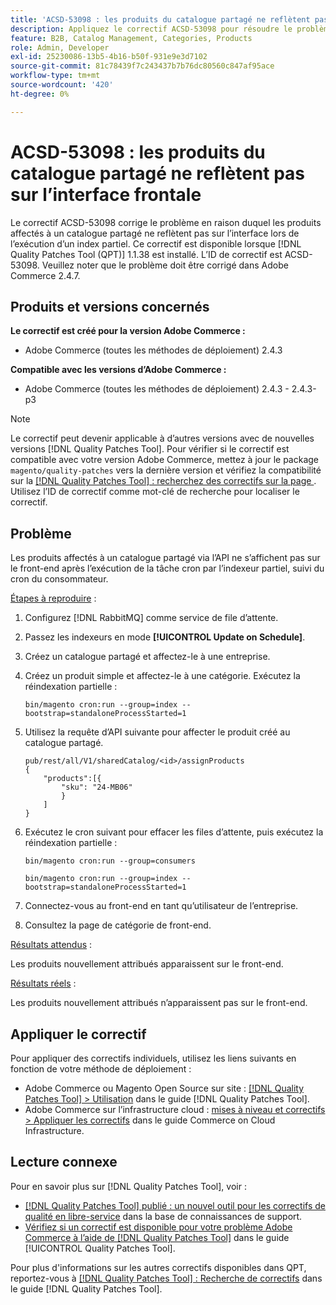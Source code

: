 ```yaml
---
title: 'ACSD-53098 : les produits du catalogue partagé ne reflètent pas sur l’interface frontale'
description: Appliquez le correctif ACSD-53098 pour résoudre le problème Adobe Commerce en raison duquel les produits affectés à un catalogue partagé ne se reflètent pas sur l’interface lors de l’exécution d’un index partiel.
feature: B2B, Catalog Management, Categories, Products
role: Admin, Developer
exl-id: 25230086-13b5-4b16-b50f-931e9e3d7102
source-git-commit: 81c78439f7c243437b7b76dc80560c847af95ace
workflow-type: tm+mt
source-wordcount: '420'
ht-degree: 0%

---
```


# ACSD-53098 : les produits du catalogue partagé ne reflètent pas sur l’interface frontale

Le correctif ACSD-53098 corrige le problème en raison duquel les produits affectés à un catalogue partagé ne reflètent pas sur l’interface lors de l’exécution d’un index partiel. Ce correctif est disponible lorsque [!DNL Quality Patches Tool (QPT)] 1.1.38 est installé. L’ID de correctif est ACSD-53098. Veuillez noter que le problème doit être corrigé dans Adobe Commerce 2.4.7.

## Produits et versions concernés

**Le correctif est créé pour la version Adobe Commerce :**

* Adobe Commerce (toutes les méthodes de déploiement) 2.4.3

**Compatible avec les versions d’Adobe Commerce :**

* Adobe Commerce (toutes les méthodes de déploiement) 2.4.3 - 2.4.3-p3

>[!NOTE]
>
>Le correctif peut devenir applicable à d’autres versions avec de nouvelles versions [!DNL Quality Patches Tool]. Pour vérifier si le correctif est compatible avec votre version Adobe Commerce, mettez à jour le package `magento/quality-patches` vers la dernière version et vérifiez la compatibilité sur la [[!DNL Quality Patches Tool] : recherchez des correctifs sur la page ](https://experienceleague.adobe.com/tools/commerce-quality-patches/index.html). Utilisez l’ID de correctif comme mot-clé de recherche pour localiser le correctif.

## Problème

Les produits affectés à un catalogue partagé via l’API ne s’affichent pas sur le front-end après l’exécution de la tâche cron par l’indexeur partiel, suivi du cron du consommateur.

<u>Étapes à reproduire</u> :

1. Configurez [!DNL RabbitMQ] comme service de file d’attente.
1. Passez les indexeurs en mode **[!UICONTROL Update on Schedule]**.
1. Créez un catalogue partagé et affectez-le à une entreprise.
1. Créez un produit simple et affectez-le à une catégorie. Exécutez la réindexation partielle :

   `bin/magento cron:run --group=index --bootstrap=standaloneProcessStarted=1`

1. Utilisez la requête d’API suivante pour affecter le produit créé au catalogue partagé.

   ```
   pub/rest/all/V1/sharedCatalog/<id>/assignProducts
   {
       "products":[{
           "sku": "24-MB06"
           }
       ]
   }
   ```

1. Exécutez le cron suivant pour effacer les files d’attente, puis exécutez la réindexation partielle :

   `bin/magento cron:run --group=consumers`

   `bin/magento cron:run --group=index --bootstrap=standaloneProcessStarted=1`

1. Connectez-vous au front-end en tant qu’utilisateur de l’entreprise.
1. Consultez la page de catégorie de front-end.

<u>Résultats attendus</u> :

Les produits nouvellement attribués apparaissent sur le front-end.

<u>Résultats réels</u> :

Les produits nouvellement attribués n’apparaissent pas sur le front-end.

## Appliquer le correctif

Pour appliquer des correctifs individuels, utilisez les liens suivants en fonction de votre méthode de déploiement :

* Adobe Commerce ou Magento Open Source sur site : [[!DNL Quality Patches Tool] > Utilisation](/help/tools/quality-patches-tool/usage.md) dans le guide [!DNL Quality Patches Tool].
* Adobe Commerce sur l’infrastructure cloud : [mises à niveau et correctifs > Appliquer les correctifs](https://experienceleague.adobe.com/docs/commerce-cloud-service/user-guide/develop/upgrade/apply-patches.html) dans le guide Commerce on Cloud Infrastructure.

## Lecture connexe

Pour en savoir plus sur [!DNL Quality Patches Tool], voir :

* [[!DNL Quality Patches Tool] publié : un nouvel outil pour les correctifs de qualité en libre-service](https://experienceleague.adobe.com/en/docs/commerce-knowledge-base/kb/announcements/commerce-announcements/magento-quality-patches-released-new-tool-to-self-serve-quality-patches) dans la base de connaissances de support.
* [Vérifiez si un correctif est disponible pour votre problème Adobe Commerce à l’aide de  [!DNL Quality Patches Tool]](/help/tools/quality-patches-tool/patches-available-in-qpt/check-patch-for-magento-issue-with-magento-quality-patches.md) dans le guide [!UICONTROL Quality Patches Tool].


Pour plus d&#39;informations sur les autres correctifs disponibles dans QPT, reportez-vous à [[!DNL Quality Patches Tool] : Recherche de correctifs](https://experienceleague.adobe.com/tools/commerce-quality-patches/index.html) dans le guide [!DNL Quality Patches Tool].
